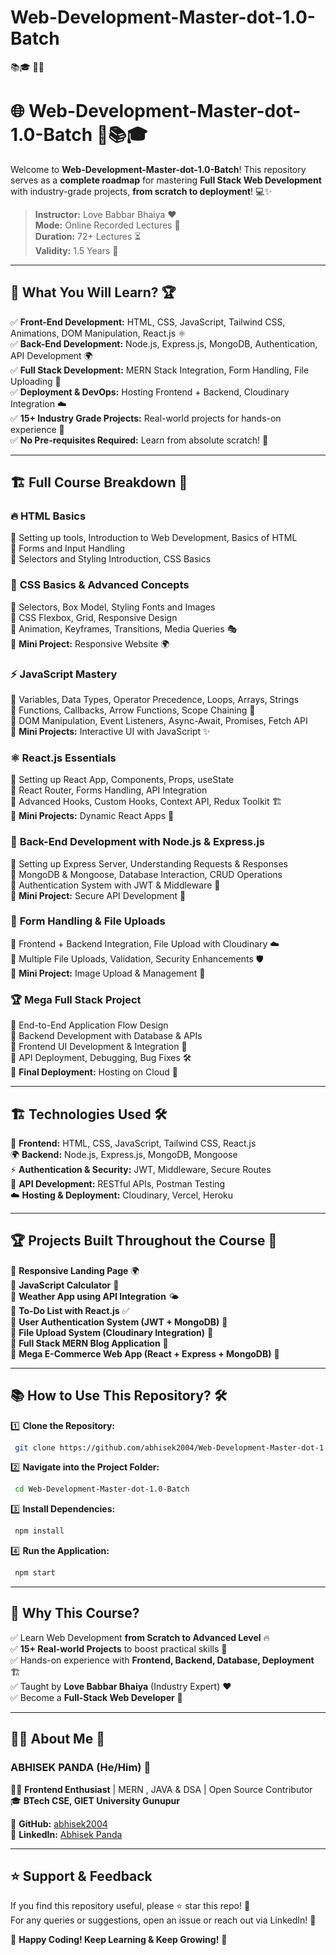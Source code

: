 # Web-Development-Master-dot-1.0-Batch
📚🎓 📝💡

# 🌐 Web-Development-Master-dot-1.0-Batch 🚀📚🎓

Welcome to **Web-Development-Master-dot-1.0-Batch**! This repository serves as a **complete roadmap** for mastering **Full Stack Web Development** with industry-grade projects, **from scratch to deployment**! 💻✨

> **Instructor:** Love Babbar Bhaiya ❤️\
> **Mode:** Online Recorded Lectures 🎥\
> **Duration:** 72+ Lectures ⏳\
> **Validity:** 1.5 Years 📆

---

## 📌 What You Will Learn? 🏆

✅ **Front-End Development:** HTML, CSS, JavaScript, Tailwind CSS, Animations, DOM Manipulation, React.js ⚛️\
✅ **Back-End Development:** Node.js, Express.js, MongoDB, Authentication, API Development 🌍\
✅ **Full Stack Development:** MERN Stack Integration, Form Handling, File Uploading 📂\
✅ **Deployment & DevOps:** Hosting Frontend + Backend, Cloudinary Integration ☁️\
✅ **15+ Industry Grade Projects:** Real-world projects for hands-on experience 🚀\
✅ **No Pre-requisites Required:** Learn from absolute scratch! 🎉

---

## 🏗️ Full Course Breakdown 📖

### 🔥 **HTML Basics**

📌 Setting up tools, Introduction to Web Development, Basics of HTML\
📌 Forms and Input Handling\
📌 Selectors and Styling Introduction, CSS Basics

### 🎨 **CSS Basics & Advanced Concepts**

📌 Selectors, Box Model, Styling Fonts and Images\
📌 CSS Flexbox, Grid, Responsive Design\
📌 Animation, Keyframes, Transitions, Media Queries 🎭\
📌 **Mini Project:** Responsive Website 🌍

### ⚡ **JavaScript Mastery**

📌 Variables, Data Types, Operator Precedence, Loops, Arrays, Strings\
📌 Functions, Callbacks, Arrow Functions, Scope Chaining 🔄\
📌 DOM Manipulation, Event Listeners, Async-Await, Promises, Fetch API\
📌 **Mini Projects:** Interactive UI with JavaScript ✨

### ⚛️ **React.js Essentials**

📌 Setting up React App, Components, Props, useState\
📌 React Router, Forms Handling, API Integration\
📌 Advanced Hooks, Custom Hooks, Context API, Redux Toolkit 🏗️\
📌 **Mini Projects:** Dynamic React Apps 🎉

### 💾 **Back-End Development with Node.js & Express.js**

📌 Setting up Express Server, Understanding Requests & Responses\
📌 MongoDB & Mongoose, Database Interaction, CRUD Operations\
📌 Authentication System with JWT & Middleware 🔐\
📌 **Mini Project:** Secure API Development 🔄

### 📂 **Form Handling & File Uploads**

📌 Frontend + Backend Integration, File Upload with Cloudinary ☁️\
📌 Multiple File Uploads, Validation, Security Enhancements 🛡️\
📌 **Mini Project:** Image Upload & Management 🎨

### 🏆 **Mega Full Stack Project**

📌 End-to-End Application Flow Design\
📌 Backend Development with Database & APIs\
📌 Frontend UI Development & Integration 🎨\
📌 API Deployment, Debugging, Bug Fixes 🛠️\
📌 **Final Deployment:** Hosting on Cloud 🚀

---

## 🏗️ Technologies Used 🛠️

🚀 **Frontend:** HTML, CSS, JavaScript, Tailwind CSS, React.js\
🌍 **Backend:** Node.js, Express.js, MongoDB, Mongoose\
⚡ **Authentication & Security:** JWT, Middleware, Secure Routes\
📡 **API Development:** RESTful APIs, Postman Testing\
☁️ **Hosting & Deployment:** Cloudinary, Vercel, Heroku

---

## 🏆 **Projects Built Throughout the Course** 🚀

📌 **Responsive Landing Page** 🌍\
📌 **JavaScript Calculator** 🧮\
📌 **Weather App using API Integration** 🌤️\
📌 **To-Do List with React.js** ✅\
📌 **User Authentication System (JWT + MongoDB)** 🔐\
📌 **File Upload System (Cloudinary Integration)** 📂\
📌 **Full Stack MERN Blog Application** 📝\
📌 **Mega E-Commerce Web App (React + Express + MongoDB)** 🛒

---

## 📚 **How to Use This Repository?** 🛠️

1️⃣ **Clone the Repository:**

```bash
 git clone https://github.com/abhisek2004/Web-Development-Master-dot-1.0-Batch.git
```

2️⃣ **Navigate into the Project Folder:**

```bash
 cd Web-Development-Master-dot-1.0-Batch
```

3️⃣ **Install Dependencies:**

```bash
 npm install
```

4️⃣ **Run the Application:**

```bash
 npm start
```

---

## 🎯 **Why This Course?**

✅ Learn Web Development **from Scratch to Advanced Level** 🔥\
✅ **15+ Real-world Projects** to boost practical skills 🎯\
✅ Hands-on experience with **Frontend, Backend, Database, Deployment** 🏗️\
✅ Taught by **Love Babbar Bhaiya** (Industry Expert) ❤️\
✅ Become a **Full-Stack Web Developer** 🚀

---

## 👨‍💻 **About Me** 🤝

### ABHISEK PANDA (He/Him) 🌟

👨‍💻 **Frontend Enthusiast** | MERN , JAVA & DSA | Open Source Contributor \
🎓 **BTech CSE, GIET University Gunupur**

🔗 **GitHub:** [abhisek2004](https://github.com/abhisek2004)\
🔗 **LinkedIn:** [Abhisek Panda](https://www.linkedin.com/in/abhisekpanda2004/)

---

## ⭐ **Support & Feedback**

If you find this repository useful, please ⭐ star this repo! 💖\
For any queries or suggestions, open an issue or reach out via LinkedIn! 📨

🚀 **Happy Coding! Keep Learning & Keep Growing!** 🚀

